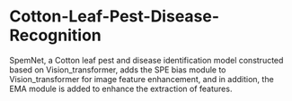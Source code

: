 # Cotton-Leaf-Pest-Disease-Recognition
SpemNet, a Cotton leaf pest and disease identification model constructed based on Vision_transformer, adds the SPE bias module to Vision_transformer for image feature enhancement, and in addition, the EMA module is added to enhance the extraction of features.
